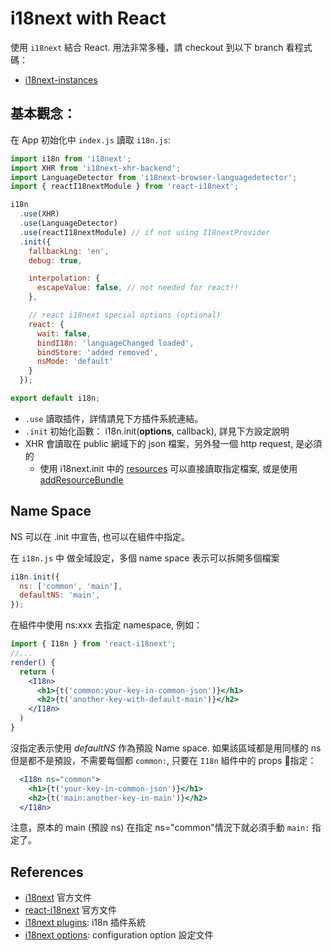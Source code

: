 # i18next with React

使用 `i18next` 結合 React. 用法非常多種，請 checkout 到以下 branch 看程式碼：

* [i18next-instances](https://github.com/xJkit/i18next-example/tree/i18next-instances)

## 基本觀念：

在 App 初始化中 `index.js` 讀取 `i18n.js`:

```javascript
import i18n from 'i18next';
import XHR from 'i18next-xhr-backend';
import LanguageDetector from 'i18next-browser-languagedetector';
import { reactI18nextModule } from 'react-i18next';

i18n
  .use(XHR)
  .use(LanguageDetector)
  .use(reactI18nextModule) // if not using I18nextProvider
  .init({
    fallbackLng: 'en',
    debug: true,

    interpolation: {
      escapeValue: false, // not needed for react!!
    },

    // react i18next special options (optional)
    react: {
      wait: false,
      bindI18n: 'languageChanged loaded',
      bindStore: 'added removed',
      nsMode: 'default'
    }
  });

export default i18n;
```

* `.use` 讀取插件，詳情請見下方插件系統連結。
* `.init` 初始化函數： i18n.init(**options**, callback), 詳見下方設定說明
* XHR 會讀取在 public 網域下的 json 檔案，另外發一個 http request, 是必須的
  * 使用 i18next.init 中的 [resources](https://www.i18next.com/configuration-options.html) 可以直接讀取指定檔案, 或是使用 [addResourceBundle](https://www.i18next.com/api.html#resource-handling)

## Name Space

NS 可以在 .init 中宣告, 也可以在組件中指定。

在 `i18n.js` 中 做全域設定，多個 name space 表示可以拆開多個檔案

```js
i18n.init({
  ns: ['common', 'main'],
  defaultNS: 'main',
});

```

在組件中使用 ns:xxx 去指定 namespace, 例如：

```jsx
import { I18n } from 'react-i18next';
//...
render() {
  return (
    <I18n>
      <h1>{t('common:your-key-in-common-json')}</h1>
      <h2>{t('another-key-with-default-main')}</h2>
    </I18n>
  )
}

```
沒指定表示使用 *defaultNS* 作為預設 Name space. 如果該區域都是用同樣的 ns 但是都不是預設，不需要每個都 `common:`, 只要在 `I18n` 組件中的 props 指定：

```jsx
  <I18n ns="common">
    <h1>{t('your-key-in-common-json')}</h1>
    <h2>{t('main:another-key-in-main')}</h2>
  </I18n>
```

注意，原本的 main (預設 ns) 在指定 ns="common"情況下就必須手動 `main:` 指定了。

## References
* [i18next](https://www.i18next.com/#) 官方文件
* [react-i18next](https://react.i18next.com/) 官方文件
* [i18next plugins](https://www.i18next.com/plugins-and-utils.html#plugins): i18n 插件系統
* [i18next options](https://www.i18next.com/configuration-options.html): configuration option 設定文件